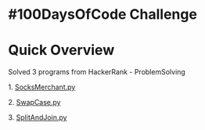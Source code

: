 


> <!DOCTYPE html>
<html>
<body>
<h1>#100DaysOfCode Challenge</h1>
<h1>Quick Overview</h1>
<p>Solved 3 programs from HackerRank - ProblemSolving</p>
<p>1. <a href="SocksMerchant.py">SocksMerchant.py</a></p>
<p>2. <a href="SwapCase.py">SwapCase.py</a></p>
<p>3. <a href="SplitAndJoin.py">SplitAndJoin.py</a></p>
</body>
</html>
<!--stackedit_data:
eyJoaXN0b3J5IjpbLTE4NTgwMzEzMDRdfQ==
-->
